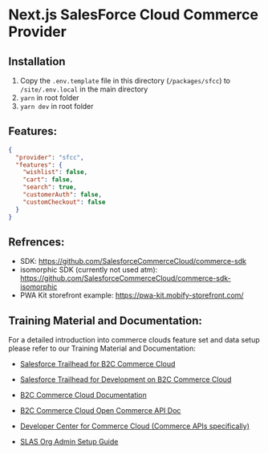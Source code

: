 # Next.js SalesForce Cloud Commerce Provider

## Installation

1. Copy the `.env.template` file in this directory (`/packages/sfcc`) to `/site/.env.local` in the main directory
2. `yarn` in root folder
3. `yarn dev` in root folder


## Features:
```json
{
  "provider": "sfcc",
  "features": {
    "wishlist": false,
    "cart": false,
    "search": true,
    "customerAuth": false,
    "customCheckout": false
  }
}
```

## Refrences:
 - SDK: https://github.com/SalesforceCommerceCloud/commerce-sdk
 - isomorphic SDK (currently not used atm): https://github.com/SalesforceCommerceCloud/commerce-sdk-isomorphic
 - PWA Kit storefront example: https://pwa-kit.mobify-storefront.com/

## Training Material and Documentation:
For a detailed introduction into commerce clouds feature set and data setup please refer to our Training Material and Documentation:

 - [Salesforce Trailhead for B2C Commerce Cloud](https://trailhead.salesforce.com/en/content/learn/trails/cc-overview)
 - [Salesforce Trailhead for Development on B2C Commerce Cloud](https://trailhead.salesforce.com/en/content/learn/trails/develop-for-commerce-cloud)

 - [B2C Commerce Cloud Documentation](https://documentation.b2c.commercecloud.salesforce.com/DOC1/index.jsp)
   
 - [B2C Commerce Cloud Open Commerce API Doc](https://documentation.b2c.commercecloud.salesforce.com/DOC1/topic/com.demandware.dochelp/OCAPI/current/usage/OpenCommerceAPI.html?cp=0_15)
 - [Developer Center for Commerce Cloud (Commerce APIs specifically)](https://developer.salesforce.com/docs/commerce/commerce-api/overview)
   
 - [SLAS Org Admin Setup Guide](https://developer.salesforce.com/docs/commerce/commerce-api/references?meta=slas-admin:Summary)
